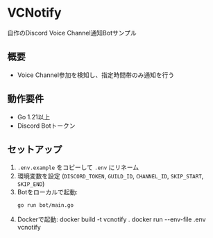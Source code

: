 # VCNotify

自作のDiscord Voice Channel通知Botサンプル

## 概要
- Voice Channel参加を検知し、指定時間帯のみ通知を行う

## 動作要件
- Go 1.21以上
- Discord Botトークン

## セットアップ
1. `.env.example` をコピーして `.env` にリネーム
2. 環境変数を設定 (`DISCORD_TOKEN`, `GUILD_ID`, `CHANNEL_ID`, `SKIP_START`, `SKIP_END`)
3. Botをローカルで起動:
   ```bash
   go run bot/main.go
4. Dockerで起動:
	docker build -t vcnotify .
	docker run --env-file .env vcnotify


